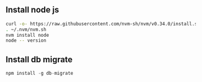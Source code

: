 ## Install node js
```bash
curl -o- https://raw.githubusercontent.com/nvm-sh/nvm/v0.34.0/install.sh | bash
. ~/.nvm/nvm.sh
nvm install node
node -- version
``` 


## Install db migrate 
```js
npm install -g db-migrate
```

